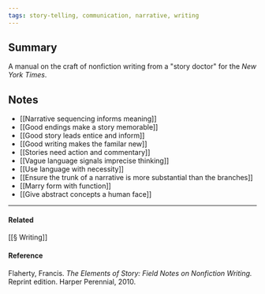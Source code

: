 ```yaml
---
tags: story-telling, communication, narrative, writing
---
```


## Summary

A manual on the craft of nonfiction writing from a "story doctor" for the _New York Times_.

## Notes

- [[Narrative sequencing informs meaning]]
- [[Good endings make a story memorable]]
- [[Good story leads entice and inform]]
- [[Good writing makes the familar new]]
- [[Stories need action and commentary]]
- [[Vague language signals imprecise thinking]]
- [[Use language with necessity]]
- [[Ensure the trunk of a narrative is more substantial than the branches]]
- [[Marry form with function]]
- [[Give abstract concepts a human face]]

---

#### Related

[[§ Writing]]

#### Reference

Flaherty, Francis. _The Elements of Story: Field Notes on Nonfiction Writing._ Reprint edition. Harper Perennial, 2010.
